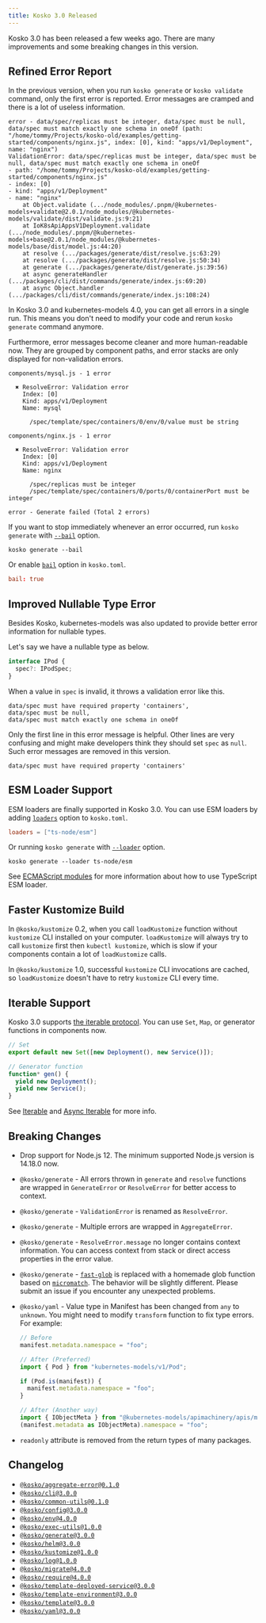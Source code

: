 ```yaml
---
title: Kosko 3.0 Released
---
```


Kosko 3.0 has been released a few weeks ago. There are many improvements and some breaking changes in this version.

## Refined Error Report

In the previous version, when you run `kosko generate` or `kosko validate` command, only the first error is reported. Error messages are cramped and there is a lot of useless information.

<!-- truncate -->

```
error - data/spec/replicas must be integer, data/spec must be null, data/spec must match exactly one schema in oneOf (path: "/home/tommy/Projects/kosko-old/examples/getting-started/components/nginx.js", index: [0], kind: "apps/v1/Deployment", name: "nginx")
ValidationError: data/spec/replicas must be integer, data/spec must be null, data/spec must match exactly one schema in oneOf
- path: "/home/tommy/Projects/kosko-old/examples/getting-started/components/nginx.js"
- index: [0]
- kind: "apps/v1/Deployment"
- name: "nginx"
    at Object.validate (.../node_modules/.pnpm/@kubernetes-models+validate@2.0.1/node_modules/@kubernetes-models/validate/dist/validate.js:9:21)
    at IoK8sApiAppsV1Deployment.validate (.../node_modules/.pnpm/@kubernetes-models+base@2.0.1/node_modules/@kubernetes-models/base/dist/model.js:44:20)
    at resolve (.../packages/generate/dist/resolve.js:63:29)
    at resolve (.../packages/generate/dist/resolve.js:50:34)
    at generate (.../packages/generate/dist/generate.js:39:56)
    at async generateHandler (.../packages/cli/dist/commands/generate/index.js:69:20)
    at async Object.handler (.../packages/cli/dist/commands/generate/index.js:108:24)
```

In Kosko 3.0 and kubernetes-models 4.0, you can get all errors in a single run. This means you don't need to modify your code and rerun `kosko generate` command anymore.

Furthermore, error messages become cleaner and more human-readable now. They are grouped by component paths, and error stacks are only displayed for non-validation errors.

```
components/mysql.js - 1 error

  ✖ ResolveError: Validation error
    Index: [0]
    Kind: apps/v1/Deployment
    Name: mysql

      /spec/template/spec/containers/0/env/0/value must be string

components/nginx.js - 1 error

  ✖ ResolveError: Validation error
    Index: [0]
    Kind: apps/v1/Deployment
    Name: nginx

      /spec/replicas must be integer
      /spec/template/spec/containers/0/ports/0/containerPort must be integer

error - Generate failed (Total 2 errors)
```

If you want to stop immediately whenever an error occurred, run `kosko generate` with [`--bail`](/docs/cli/generate#--bail) option.

```shell
kosko generate --bail
```

Or enable [`bail`](/docs/configuration#bail) option in `kosko.toml`.

```toml title="kosko.toml"
bail: true
```

## Improved Nullable Type Error

Besides Kosko, kubernetes-models was also updated to provide better error information for nullable types.

Let's say we have a nullable type as below.

```ts
interface IPod {
  spec?: IPodSpec;
}
```

When a value in `spec` is invalid, it throws a validation error like this.

```
data/spec must have required property 'containers',
data/spec must be null,
data/spec must match exactly one schema in oneOf
```

Only the first line in this error message is helpful. Other lines are very confusing and might make developers think they should set `spec` as `null`. Such error messages are removed in this version.

```
data/spec must have required property 'containers'
```

## ESM Loader Support

ESM loaders are finally supported in Kosko 3.0. You can use ESM loaders by adding [`loaders`](/docs/configuration#loaders) option to `kosko.toml`.

```toml title="kosko.toml"
loaders = ["ts-node/esm"]
```

Or running `kosko generate` with [`--loader`](/docs/cli/generate#--loader) option.

```shell
kosko generate --loader ts-node/esm
```

See [ECMAScript modules](/docs/ecmascript-modules#typescript) for more information about how to use TypeScript ESM loader.

## Faster Kustomize Build

In `@kosko/kustomize` 0.2, when you call `loadKustomize` function without `kustomize` CLI installed on your computer. `loadKustomize` will always try to call `kustomize` first then `kubectl kustomize`, which is slow if your components contain a lot of `loadKustomize` calls.

In `@kosko/kustomize` 1.0, successful `kustomize` CLI invocations are cached, so `loadKustomize` doesn't have to retry `kustomize` CLI every time.

## Iterable Support

Kosko 3.0 supports [the iterable protocol](https://developer.mozilla.org/en-US/docs/Web/JavaScript/Reference/Iteration_protocols#the_iterable_protocol). You can use `Set`, `Map`, or generator functions in components now.

```ts
// Set
export default new Set([new Deployment(), new Service()]);

// Generator function
function* gen() {
  yield new Deployment();
  yield new Service();
}
```

See [Iterable](/docs/components/#iterable) and [Async Iterable](/docs/components/#async-iterable) for more info.

## Breaking Changes

- Drop support for Node.js 12. The minimum supported Node.js version is 14.18.0 now.
- `@kosko/generate` - All errors thrown in `generate` and `resolve` functions are wrapped in `GenerateError` or `ResolveError` for better access to context.
- `@kosko/generate` - `ValidationError` is renamed as `ResolveError`.
- `@kosko/generate` - Multiple errors are wrapped in `AggregateError`.
- `@kosko/generate` - `ResolveError.message` no longer contains context information. You can access context from stack or direct access properties in the error value.
- `@kosko/generate` - [`fast-glob`](https://github.com/mrmlnc/fast-glob) is replaced with a homemade glob function based on [`micromatch`](https://github.com/micromatch/micromatch). The behavior will be slightly different. Please submit an issue if you encounter any unexpected problems.
- `@kosko/yaml` - Value type in Manifest has been changed from `any` to `unknown`. You might need to modify `transform` function to fix type errors. For example:

  ```ts
  // Before
  manifest.metadata.namespace = "foo";

  // After (Preferred)
  import { Pod } from "kubernetes-models/v1/Pod";

  if (Pod.is(manifest)) {
    manifest.metadata.namespace = "foo";
  }

  // After (Another way)
  import { IObjectMeta } from "@kubernetes-models/apimachinery/apis/meta/v1/ObjectMeta";
  (manifest.metadata as IObjectMeta).namespace = "foo";
  ```

- `readonly` attribute is removed from the return types of many packages.

## Changelog

- [`@kosko/aggregate-error@0.1.0`](https://github.com/tommy351/kosko/releases/tag/%40kosko%2Faggregate-error%400.1.0)
- [`@kosko/cli@3.0.0`](https://github.com/tommy351/kosko/releases/tag/%40kosko%2Fcli%403.0.0)
- [`@kosko/common-utils@0.1.0`](https://github.com/tommy351/kosko/releases/tag/%40kosko%2Fcommon-utils%400.1.0)
- [`@kosko/config@3.0.0`](https://github.com/tommy351/kosko/releases/tag/%40kosko%2Fconfig%403.0.0)
- [`@kosko/env@4.0.0`](https://github.com/tommy351/kosko/releases/tag/%40kosko%2Fenv%404.0.0)
- [`@kosko/exec-utils@1.0.0`](https://github.com/tommy351/kosko/releases/tag/%40kosko%2Fexec-utils%401.0.0)
- [`@kosko/generate@3.0.0`](https://github.com/tommy351/kosko/releases/tag/%40kosko%2Fgenerate%403.0.0)
- [`@kosko/helm@3.0.0`](https://github.com/tommy351/kosko/releases/tag/%40kosko%2Fhelm%403.0.0)
- [`@kosko/kustomize@1.0.0`](https://github.com/tommy351/kosko/releases/tag/%40kosko%2Fkustomize%401.0.0)
- [`@kosko/log@1.0.0`](https://github.com/tommy351/kosko/releases/tag/%40kosko%2Flog%401.0.0)
- [`@kosko/migrate@4.0.0`](https://github.com/tommy351/kosko/releases/tag/%40kosko%2Fmigrate%404.0.0)
- [`@kosko/require@4.0.0`](https://github.com/tommy351/kosko/releases/tag/%40kosko%2Frequire%404.0.0)
- [`@kosko/template-deployed-service@3.0.0`](https://github.com/tommy351/kosko/releases/tag/%40kosko%2Ftemplate-deployed-service%403.0.0)
- [`@kosko/template-environment@3.0.0`](https://github.com/tommy351/kosko/releases/tag/%40kosko%2Ftemplate-environment%403.0.0)
- [`@kosko/template@3.0.0`](https://github.com/tommy351/kosko/releases/tag/%40kosko%2Ftemplate%403.0.0)
- [`@kosko/yaml@3.0.0`](https://github.com/tommy351/kosko/releases/tag/%40kosko%2Fyaml%403.0.0)
